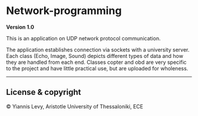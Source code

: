 # Network-programming

**Version 1.0**

This is an application on UDP network protocol communication. 

The application establishes connection via sockets with a university server. Each class (Echo, Image, Sound) depicts different types of data and how they are handled from each end. Classes copter and obd are very specific to the project and have little practical use, but are uploaded for wholeness.

---

## License & copyright

© Yiannis Levy, Aristotle University of Thessaloniki, ECE
